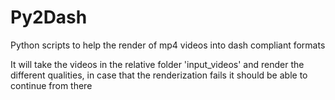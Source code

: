 # Py2Dash

Python scripts to help the render of mp4 videos into dash compliant formats

It will take the videos in the relative folder 'input_videos' and render the different qualities, in case that the renderization fails it should be able to continue from there